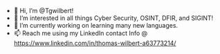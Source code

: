- 👋 Hi, I’m @Tgwilbert!
- 👀 I’m interested in all things Cyber Security, OSINT, DFIR, and SIGINT!
- 🌱 I’m currently working on learning many new languages.
- 📫 Reach me using my LinkedIn contact Info @ https://www.linkedin.com/in/thomas-wilbert-a63773214/

<!---
Thanks for visiting! 
--->
